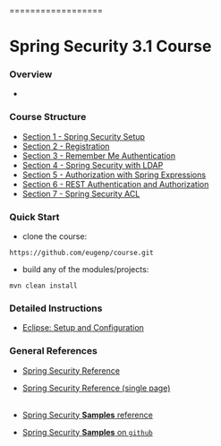 ==================

# Spring Security 3.1 Course

### Overview
- 



### Course Structure

- [Section 1 - Spring Security Setup](https://github.com/eugenp/course/tree/master/section1)
- [Section 2 - Registration](https://github.com/eugenp/course/tree/master/section2)
- [Section 3 - Remember Me Authentication](https://github.com/eugenp/course/tree/master/section3)
- [Section 4 - Spring Security with LDAP](https://github.com/eugenp/course/tree/master/section4)
- [Section 5 - Authorization with Spring Expressions](https://github.com/eugenp/course/tree/master/section5)
- [Section 6 - REST Authentication and Authorization](https://github.com/eugenp/course/tree/master/section6)
- [Section 7 - Spring Security ACL](https://github.com/eugenp/course/tree/master/section7)



### Quick Start
- clone the course: 
```
https://github.com/eugenp/course.git
```

- build any of the modules/projects: 
```
mvn clean install
```



### Detailed Instructions

- [Eclipse: Setup and Configuration](https://github.com/eugenp/course/wiki/Eclipse%3A-setup-and-configuration)



### General References
- [Spring Security Reference](http://static.springsource.org/spring-security/site/docs/3.1.x/reference/springsecurity.html)
- [Spring Security Reference (single page)](http://static.springsource.org/spring-security/site/docs/3.1.x/reference/springsecurity-single.html)
<br/><br/>

- [Spring Security **Samples** reference](static.springsource.org/spring-security/site/docs/3.1.x/reference/springsecurity-single.html#sample-apps)
- [Spring Security **Samples** on `github`](https://github.com/SpringSource/spring-security/tree/master/samples)

